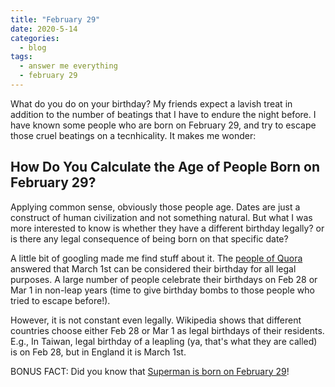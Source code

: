 ```yaml
---
title: "February 29"
date: 2020-5-14
categories:
  - blog
tags:
  - answer me everything
  - february 29
---
```


What do you do on your birthday? My friends expect a lavish treat in addition to the number of beatings that I have to endure the night before. I have known some people who are born on February 29, and try to escape those cruel beatings on a tecnhicality. It makes me wonder:

## How Do You Calculate the Age of People Born on February 29?

Applying common sense, obviously those people age. Dates are just a construct of human civilization and not something natural. But what I was more interested to know is whether they have a different birthday legally? or is there any legal consequence of being born on that specific date?

A little bit of googling made me find stuff about it. The [people of Quora](https://www.quora.com/How-do-you-calculate-the-age-of-a-person-born-on-the-29th-of-February) answered that March 1st can be considered their birthday for all legal purposes. A large number of people celebrate their birthdays on Feb 28 or Mar 1 in non-leap years (time to give birthday bombs to those people who tried to escape before!).

However, it is not constant even legally. Wikipedia shows that different countries choose either Feb 28 or Mar 1 as legal birthdays of their residents. E.g., In Taiwan, legal birthday of a leapling (ya, that's what they are called) is on Feb 28, but in England it is March 1st.

BONUS FACT: Did you know that [Superman is born on February 29](https://www.cbr.com/superman-birthday-leap-day-february/)!

